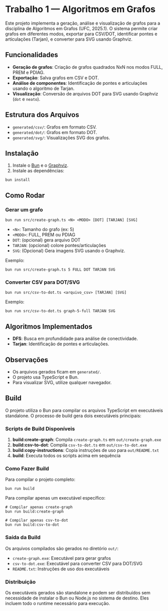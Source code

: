 # Trabalho 1 — Algoritmos em Grafos

Este projeto implementa a geração, análise e visualização de grafos para a disciplina de Algoritmos em Grafos (UFC, 2025.1). O sistema permite criar grafos em diferentes modos, exportar para CSV/DOT, identificar pontes e articulações (Tarjan), e converter para SVG usando Graphviz.

## Funcionalidades
- **Geração de grafos**: Criação de grafos quadrados NxN nos modos FULL, PREM e PDIAG.
- **Exportação**: Salva grafos em CSV e DOT.
- **Análise de componentes**: Identificação de pontes e articulações usando o algoritmo de Tarjan.
- **Visualização**: Conversão de arquivos DOT para SVG usando Graphviz (`dot` e `neato`).

## Estrutura dos Arquivos
- `generated/csv/`: Grafos em formato CSV.
- `generated/dot/`: Grafos em formato DOT.
- `generated/svg/`: Visualizações SVG dos grafos.

## Instalação
1. Instale o [Bun](https://bun.sh/) e o [Graphviz](https://graphviz.gitlab.io/download/).
2. Instale as dependências:
```pwsh
bun install
```

## Como Rodar
### Gerar um grafo
```pwsh
bun run src/create-graph.ts <N> <MODO> [DOT] [TARJAN] [SVG]
```
- `<N>`: Tamanho do grafo (ex: 5)
- `<MODO>`: FULL, PREM ou PDIAG
- `DOT`: (opcional) gera arquivo DOT
- `TARJAN`: (opcional) colore pontes/articulações
- `SVG`: (Opcional) Gera imagens SVG usando o Graphviz.

Exemplo:
```pwsh
bun run src/create-graph.ts 5 FULL DOT TARJAN SVG
```

### Converter CSV para DOT/SVG
```pwsh
bun run src/csv-to-dot.ts <arquivo_csv> [TARJAN] [SVG]
```
Exemplo:
```pwsh
bun run src/csv-to-dot.ts graph-5-full TARJAN SVG
```

## Algoritmos Implementados
- **DFS**: Busca em profundidade para análise de conectividade.
- **Tarjan**: Identificação de pontes e articulações.

## Observações
- Os arquivos gerados ficam em `generated/`.
- O projeto usa TypeScript e Bun.
- Para visualizar SVG, utilize qualquer navegador.

## Build

O projeto utiliza o Bun para compilar os arquivos TypeScript em executáveis standalone. O processo de build gera dois executáveis principais:

### Scripts de Build Disponíveis

1. **build:create-graph**: Compila `create-graph.ts` em `out/create-graph.exe`
2. **build:csv-to-dot**: Compila `csv-to-dot.ts` em `out/csv-to-dot.exe`
3. **build:copy-instructions**: Copia instruções de uso para `out/README.txt`
4. **build**: Executa todos os scripts acima em sequência

### Como Fazer Build

Para compilar o projeto completo:
```pwsh
bun run build
```

Para compilar apenas um executável específico:
```pwsh
# Compilar apenas create-graph
bun run build:create-graph

# Compilar apenas csv-to-dot
bun run build:csv-to-dot
```

### Saída da Build

Os arquivos compilados são gerados no diretório `out/`:
- `create-graph.exe`: Executável para gerar grafos
- `csv-to-dot.exe`: Executável para converter CSV para DOT/SVG
- `README.txt`: Instruções de uso dos executáveis

### Distribuição

Os executáveis gerados são standalone e podem ser distribuídos sem necessidade de instalar o Bun ou Node.js no sistema de destino. Eles incluem todo o runtime necessário para execução.

